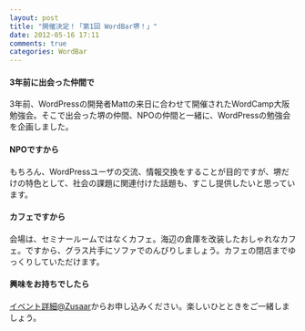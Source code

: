 ```yaml
---
layout: post
title: "開催決定！「第1回 WordBar堺！」"
date: 2012-05-16 17:11
comments: true
categories: WordBar
---
```

#### 3年前に出会った仲間で
3年前、WordPressの開発者Mattの来日に合わせて開催されたWordCamp大阪勉強会。そこで出会った堺の仲間、NPOの仲間と一緒に、WordPressの勉強会を企画しました。

#### NPOですから
もちろん、WordPressユーザの交流、情報交換をすることが目的ですが、堺だけの特色として、社会の課題に関連付けた話題も、すこし提供したいと思っています。

#### カフェですから
会場は、セミナールームではなくカフェ。海辺の倉庫を改装したおしゃれなカフェ。ですから、グラス片手にソファでのんびりしましょう。カフェの閉店までゆっくりしていただけます。

#### 興味をお持ちでしたら
[イベント詳細@Zusaar](http://www.zusaar.com/event/293001)からお申し込みください。楽しいひとときをご一緒しましょう。

